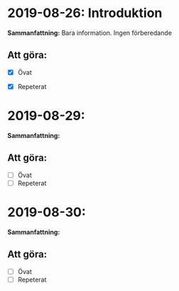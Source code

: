 # **2019-08-26**: Introduktion
**Sammanfattning:**
Bara information. Ingen förberedande

## Att göra:
- [x] Övat
- [x] Repeterat


# **2019-08-29**:
**Sammanfattning:**


## Att göra:
- [ ] Övat
- [ ] Repeterat

# **2019-08-30**:
**Sammanfattning:**


## Att göra:
- [ ] Övat
- [ ] Repeterat